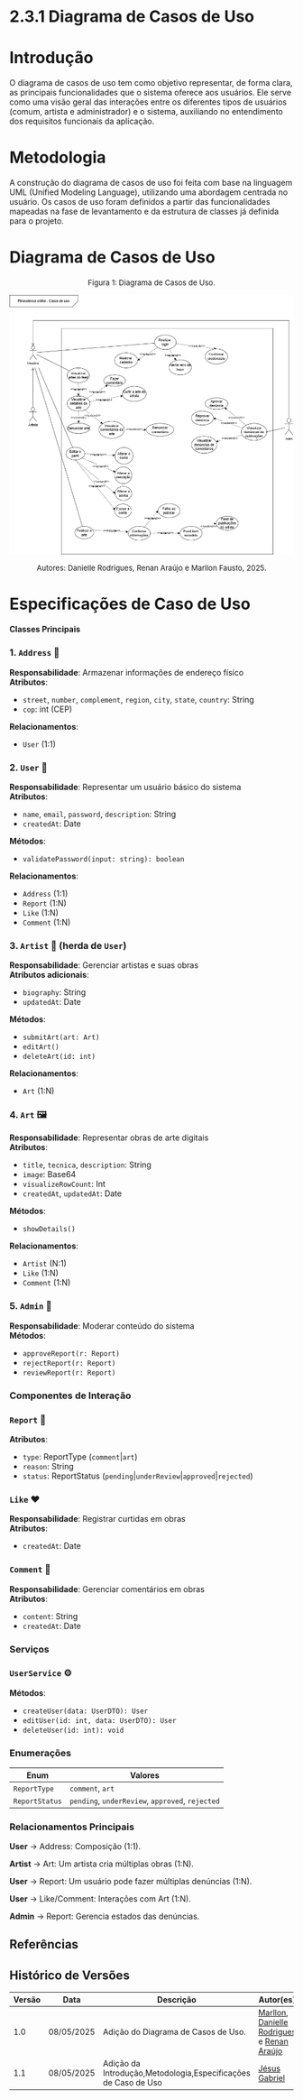 # 2.3.1 Diagrama de Casos de Uso

# Introdução
O diagrama de casos de uso tem como objetivo representar, de forma clara, as principais funcionalidades que o sistema oferece aos usuários. Ele serve como uma visão geral das interações entre os diferentes tipos de usuários (comum, artista e administrador) e o sistema, auxiliando no entendimento dos requisitos funcionais da aplicação.
# Metodologia
A construção do diagrama de casos de uso foi feita com base na linguagem UML (Unified Modeling Language), utilizando uma abordagem centrada no usuário. Os casos de uso foram definidos a partir das funcionalidades mapeadas na fase de levantamento e da estrutura de classes já definida para o projeto.
# Diagrama de Casos de Uso

<font size="2"><p style="text-align: center">Figura 1: Diagrama de Casos de Uso.</p></font>
![DiagramaV1](assets/images/DiagCasosDeUso.png)
<font size="2"><p style="text-align: center">Autores: Danielle Rodrigues, Renan Araújo e Marllon Fausto, 2025.</p></font>

# Especificações de Caso de Uso


#### Classes Principais

### 1. `Address` 📍
**Responsabilidade**: Armazenar informações de endereço físico  
**Atributos**:
- `street`, `number`, `complement`, `region`, `city`, `state`, `country`: String
- `cop`: int (CEP)

**Relacionamentos**:
- `User` (1:1)



### 2. `User` 👤
**Responsabilidade**: Representar um usuário básico do sistema  
**Atributos**:
- `name`, `email`, `password`, `description`: String
- `createdAt`: Date

**Métodos**:
- `validatePassword(input: string): boolean`

**Relacionamentos**:
- `Address` (1:1)
- `Report` (1:N)
- `Like` (1:N)
- `Comment` (1:N)


### 3. `Artist` 🎨 (herda de `User`)
**Responsabilidade**: Gerenciar artistas e suas obras  
**Atributos adicionais**:
- `biography`: String
- `updatedAt`: Date

**Métodos**:
- `submitArt(art: Art)`
- `editArt()`
- `deleteArt(id: int)`

**Relacionamentos**:
- `Art` (1:N)


### 4. `Art` 🖼️
**Responsabilidade**: Representar obras de arte digitais  
**Atributos**:
- `title`, `tecnica`, `description`: String
- `image`: Base64
- `visualizeRowCount`: Int
- `createdAt`, `updatedAt`: Date

**Métodos**:
- `showDetails()`

**Relacionamentos**:
- `Artist` (N:1)
- `Like` (1:N)
- `Comment` (1:N)



### 5. `Admin` 🔧
**Responsabilidade**: Moderar conteúdo do sistema  
**Métodos**:
- `approveReport(r: Report)`
- `rejectReport(r: Report)`
- `reviewReport(r: Report)`



### Componentes de Interação

### `Report` 🚨
**Atributos**:
- `type`: ReportType (`comment`|`art`)
- `reason`: String
- `status`: ReportStatus (`pending`|`underReview`|`approved`|`rejected`)

### `Like` ❤️
**Responsabilidade**: Registrar curtidas em obras  
**Atributos**:
- `createdAt`: Date

### `Comment` 💬
**Responsabilidade**: Gerenciar comentários em obras  
**Atributos**:
- `content`: String
- `createdAt`: Date



### Serviços

### `UserService` ⚙️
**Métodos**:
- `createUser(data: UserDTO): User`
- `editUser(id: int, data: UserDTO): User`
- `deleteUser(id: int): void`



### Enumerações

| Enum | Valores |
|------|---------|
| `ReportType` | `comment`, `art` |
| `ReportStatus` | `pending`, `underReview`, `approved`, `rejected` |

### Relacionamentos Principais
**User** → Address: Composição (1:1).

**Artist** → Art: Um artista cria múltiplas obras (1:N).

**User** → Report: Um usuário pode fazer múltiplas denúncias (1:N).

**User** → Like/Comment: Interações com Art (1:N).

**Admin** → Report: Gerencia estados das denúncias.

## Referências

## Histórico de Versões

| Versão | Data       | Descrição                                                                                     | Autor(es)                                                                                                                                              | Revisor(es)                                   |
| ------ | ---------- | --------------------------------------------------------------------------------------------- | ------------------------------------------------------------------------------------------------------------------------------------------------------ | --------------------------------------------- |
| 1.0    | 08/05/2025 | Adição do Diagrama de Casos de Uso.               | [Marllon](https://github.com/m4rllon), [Danielle Rodrigues](https://github.com/Danizelle) e [Renan Araújo](https://github.com/renantfm4) |  PREENCHER |
| 1.1    | 08/05/2025 | Adição da Introdução,Metodologia,Especificações de Caso de Uso| [Jésus Gabriel](https://github.com/xGabrielCv)                                | ### Preencher ### |
